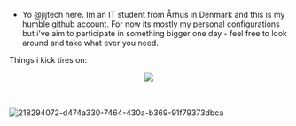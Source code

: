 - Yo @jijtech here.
Im an IT student from Århus in Denmark and this is my humble github account.
For now its mostly my personal configurations but i've aim to participate in something bigger one day - feel free to look around and take what ever you need.

Things i kick tires on:

<p align="center">
  <a href="https://skillicons.dev">
    <img src="https://skillicons.dev/icons?i=git,bash,powershell,linux,windows,apple,vim,md,c,py" />
  </a>
</p>



<br><br>![218294072-d474a330-7464-430a-b369-91f79373dbca](https://github.com/MujtabaAsim/MujtabaAsim/assets/62666332/0438a9e1-d47d-4570-873c-5ddd59f46e9e)<br>
